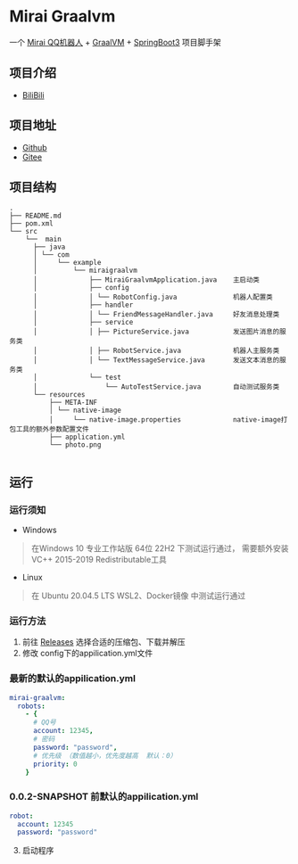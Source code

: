 # Mirai Graalvm
一个 [Mirai QQ机器人](https://github.com/mamoe/mirai) + [GraalVM](https://www.graalvm.org/) + [SpringBoot3](https://spring.io/projects/spring-boot) 项目脚手架

## 项目介绍
- [BiliBili](https://www.bilibili.com/read/cv21372235)

## 项目地址
- [Github](https://github.com/wssy001/mirai-graalvm)
- [Gitee](https://gitee.com/wssy001/mirai-graalvm)

## 项目结构
```
.
├── README.md
├── pom.xml
└── src
    └──  main
      ├── java
      │ └── com
      │     └── example
      │         └── miraigraalvm
      │             ├── MiraiGraalvmApplication.java    主启动类
      │             ├── config
      │             │ └── RobotConfig.java              机器人配置类 
      │             ├── handler
      │             │ └── FriendMessageHandler.java     好友消息处理类
      │             ├── service
      │             │ ├── PictureService.java           发送图片消息的服务类
      │             │ ├── RobotService.java             机器人主服务类
      │             │ └── TextMessageService.java       发送文本消息的服务类
      │             └── test
      │                 └── AutoTestService.java        自动测试服务类
      └── resources
          ├── META-INF
          │ └── native-image
          │     └── native-image.properties             native-image打包工具的额外参数配置文件
          ├── application.yml
          └── photo.png
    
```

## 运行

### 运行须知
- Windows
> 在Windows 10 专业工作站版 64位 22H2 下测试运行通过， 需要额外安装 VC++ 2015-2019 Redistributable工具
- Linux
> 在 Ubuntu 20.04.5 LTS WSL2、Docker镜像 中测试运行通过

### 运行方法
1. 前往 [Releases](https://github.com/wssy001/mirai-graalvm/releases/latest) 选择合适的压缩包、下载并解压
2. 修改 config下的appilication.yml文件

### 最新的默认的appilication.yml
```yml
mirai-graalvm:
  robots:
    - {
      # QQ号
      account: 12345,
      # 密码
      password: "password",
      # 优先级 （数值越小，优先度越高  默认：0）
      priority: 0
    }
```
### 0.0.2-SNAPSHOT 前默认的appilication.yml
```yml
robot:
  account: 12345
  password: "password"
```
3. 启动程序
